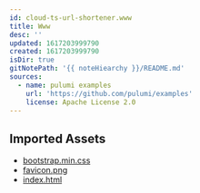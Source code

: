```yaml
---
id: cloud-ts-url-shortener.www
title: Www
desc: ''
updated: 1617203999790
created: 1617203999790
isDir: true
gitNotePath: '{{ noteHiearchy }}/README.md'
sources:
  - name: pulumi examples
    url: 'https://github.com/pulumi/examples'
    license: Apache License 2.0
---
```

## Imported Assets

- [bootstrap.min.css](/assets/bootstrap.css)
- [favicon.png](/assets/favicon.png)
- [index.html](/assets/index.html)

